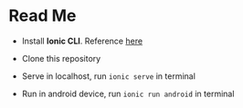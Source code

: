 # Read Me #

* Install __Ionic CLI__. Reference [here](http://ionicframework.com/docs/guide/installation.html)

* Clone this repository

* Serve in localhost, run `ionic serve` in terminal

* Run in android device, run `ionic run android` in terminal